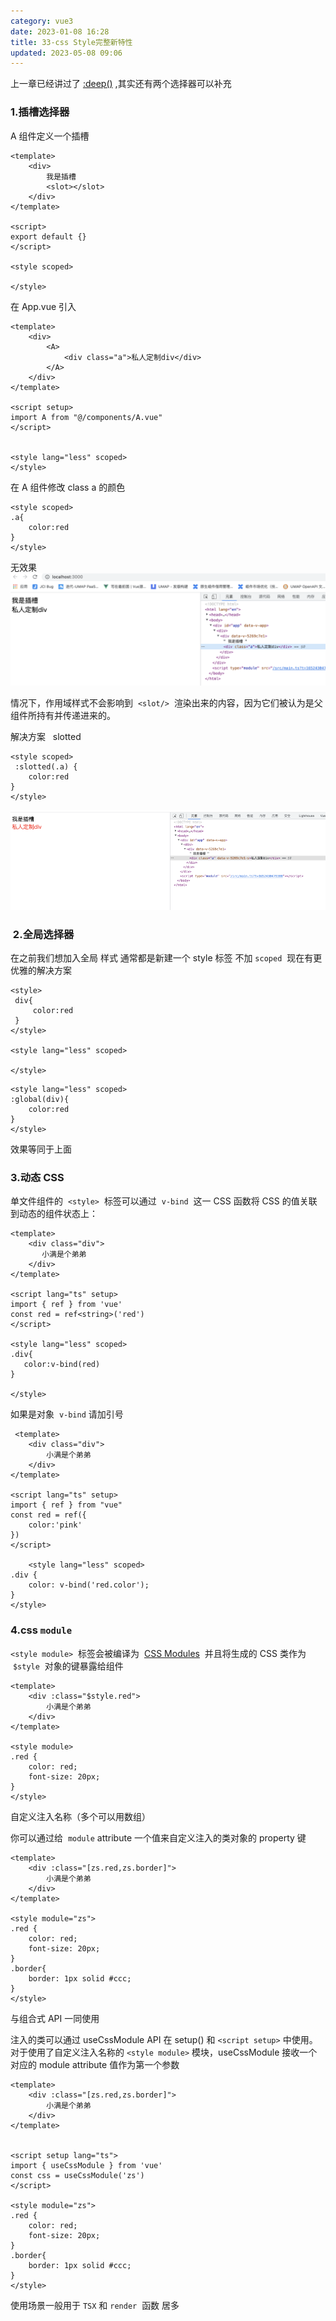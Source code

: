 ```yaml
---
category: vue3
date: 2023-01-08 16:28
title: 33-css Style完整新特性
updated: 2023-05-08 09:06
---
```


上一章已经讲过了 [:deep()](32-详解Scoped和样式穿透.md#^e3f2d4) ,其实还有两个选择器可以补充

### 1.插槽选择器

A 组件定义一个插槽

```vue
<template>
    <div>
        我是插槽
        <slot></slot>
    </div>
</template>

<script>
export default {}
</script>

<style scoped>

</style>
```

在 App.vue 引入

```vue
<template>
    <div>
        <A>
            <div class="a">私人定制div</div>
        </A>
    </div>
</template>

<script setup>
import A from "@/components/A.vue"
</script>


<style lang="less" scoped>
</style>
```

在 A 组件修改 class a 的颜色

```vue
<style scoped>
.a{
    color:red
}
</style>
```

无效果
![](./_images/image-2023-01-08_16-50-41-375-33-css-Style完整新特性.png)

情况下，作用域样式不会影响到  `<slot/>`  渲染出来的内容，因为它们被认为是父组件所持有并传递进来的。

解决方案   slotted

```vue
<style scoped>
 :slotted(.a) {
    color:red
}
</style>
```

![](./_images/image-2023-01-08_16-51-25-200-33-css-Style完整新特性.png)

###  2.全局选择器

在之前我们想加入全局 样式 通常都是新建一个 style 标签 不加 `scoped`  现在有更优雅的解决方案

```vue
<style>
 div{
     color:red
 }
</style>

<style lang="less" scoped>

</style>
```

```vue
<style lang="less" scoped>
:global(div){
    color:red
}
</style>
```

效果等同于上面

### 3.动态 CSS

单文件组件的  `<style>`  标签可以通过  `v-bind`  这一 CSS 函数将 CSS 的值关联到动态的组件状态上：

```vue
<template>
    <div class="div">
       小满是个弟弟
    </div>
</template>

<script lang="ts" setup>
import { ref } from 'vue'
const red = ref<string>('red')
</script>

<style lang="less" scoped>
.div{
   color:v-bind(red)
}

</style>
```

如果是对象  `v-bind` 请加引号

```vue
 <template>
    <div class="div">
        小满是个弟弟
    </div>
</template>

<script lang="ts" setup>
import { ref } from "vue"
const red = ref({
    color:'pink'
})
</script>

    <style lang="less" scoped>
.div {
    color: v-bind('red.color');
}
</style>
```

### 4.css `module`

`<style module>`  标签会被编译为  [CSS Modules](https://github.com/css-modules/css-modules "CSS Modules")  并且将生成的 CSS 类作为  `$style`  对象的键暴露给组件

```vue
<template>
    <div :class="$style.red">
        小满是个弟弟
    </div>
</template>

<style module>
.red {
    color: red;
    font-size: 20px;
}
</style>
```

自定义注入名称（多个可以用数组）

你可以通过给  `module` attribute 一个值来自定义注入的类对象的 property 键

```vue
<template>
    <div :class="[zs.red,zs.border]">
        小满是个弟弟
    </div>
</template>

<style module="zs">
.red {
    color: red;
    font-size: 20px;
}
.border{
    border: 1px solid #ccc;
}
</style>
```

与组合式 API 一同使用

注入的类可以通过 useCssModule API 在 setup() 和 `<script setup>` 中使用。对于使用了自定义注入名称的 `<style module>` 模块，useCssModule 接收一个对应的 module attribute 值作为第一个参数

```vue
<template>
    <div :class="[zs.red,zs.border]">
        小满是个弟弟
    </div>
</template>


<script setup lang="ts">
import { useCssModule } from 'vue'
const css = useCssModule('zs')
</script>

<style module="zs">
.red {
    color: red;
    font-size: 20px;
}
.border{
    border: 1px solid #ccc;
}
</style>
```

使用场景一般用于 `TSX` 和 `render`  函数 居多